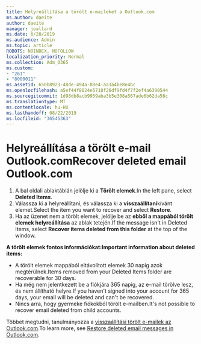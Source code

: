 ```yaml
---
title: Helyreállítása a törölt e-maileket a Outlook.com
ms.author: daeite
author: daeite
manager: joallard
ms.date: 6/20/2019
ms.audience: Admin
ms.topic: article
ROBOTS: NOINDEX, NOFOLLOW
localization_priority: Normal
ms.collection: Adm_O365
ms.custom:
- "261"
- "8000011"
ms.assetid: 650b8923-48de-494a-88e4-aa3a4be8e4bc
ms.openlocfilehash: a5ef44f8024e5718f26df9fd4f7f2ef4a6390544
ms.sourcegitcommit: 1d98db8acb9959aba3b5e308a567ade6b62da56c
ms.translationtype: MT
ms.contentlocale: hu-HU
ms.lasthandoff: 08/22/2019
ms.locfileid: "36545363"
---
```

# <a name="recover-deleted-email-outlookcom"></a><span data-ttu-id="a9762-102">Helyreállítása a törölt e-mail Outlook.com</span><span class="sxs-lookup"><span data-stu-id="a9762-102">Recover deleted email Outlook.com</span></span>

1. <span data-ttu-id="a9762-103">A bal oldali ablaktáblán jelölje ki a **Törölt elemek**.</span><span class="sxs-lookup"><span data-stu-id="a9762-103">In the left pane, select **Deleted Items**.</span></span>
2. <span data-ttu-id="a9762-104">Válassza ki a helyreállítani, és válassza ki a **visszaállítani**kívánt elemet.</span><span class="sxs-lookup"><span data-stu-id="a9762-104">Select the item you want to recover and select **Restore**.</span></span>
3. <span data-ttu-id="a9762-105">Ha az üzenet nem a törölt elemek, jelölje be az **ebből a mappából törölt elemek helyreállítása** az ablak tetején.</span><span class="sxs-lookup"><span data-stu-id="a9762-105">If the message isn't in Deleted Items, select **Recover items deleted from this folder** at the top of the window.</span></span>

 <span data-ttu-id="a9762-106">**A törölt elemek fontos információkat:**</span><span class="sxs-lookup"><span data-stu-id="a9762-106">**Important information about deleted items:**</span></span>
  
- <span data-ttu-id="a9762-107">A törölt elemek mappából eltávolított elemek 30 napig azok megtérülnek.</span><span class="sxs-lookup"><span data-stu-id="a9762-107">Items removed from your Deleted Items folder are recoverable for 30 days.</span></span>
- <span data-ttu-id="a9762-108">Ha még nem jelentkezett be a fiókjára 365 napig, az e-mail törölve lesz, és nem állítható helyre.</span><span class="sxs-lookup"><span data-stu-id="a9762-108">If you haven't signed into your account for 365 days, your email will be deleted and can't be recovered.</span></span>
- <span data-ttu-id="a9762-109">Nincs arra, hogy gyermeke fiókokból törölt e-mailben.</span><span class="sxs-lookup"><span data-stu-id="a9762-109">It's not possible to recover email deleted from child accounts.</span></span>

<span data-ttu-id="a9762-110">Többet megtudni, tanulmányozza a [visszaállítási törölt e-mailek az Outlook.com](https://support.office.com/article/cf06ab1b-ae0b-418c-a4d9-4e895f83ed50?wt.mc_id=Office_Outlook_com_Alchemy).</span><span class="sxs-lookup"><span data-stu-id="a9762-110">To learn more, see [Restore deleted email messages in Outlook.com](https://support.office.com/article/cf06ab1b-ae0b-418c-a4d9-4e895f83ed50?wt.mc_id=Office_Outlook_com_Alchemy).</span></span>